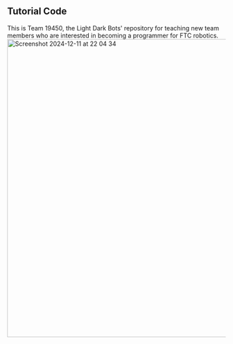 ## Tutorial Code

This is Team 19450, the Light Dark Bots' repository for teaching new team members who are interested in becoming a programmer for FTC robotics.
<img width="689" alt="Screenshot 2024-12-11 at 22 04 34" src="https://github.com/user-attachments/assets/ea577d46-ecf1-4b74-a233-08a0591dacb0">
